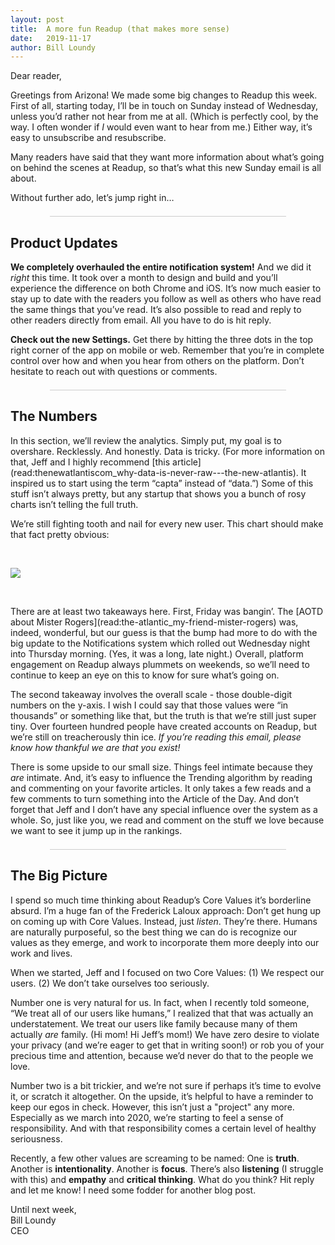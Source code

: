 ```yaml
---
layout: post
title:  A more fun Readup (that makes more sense)
date:   2019-11-17
author: Bill Loundy
---
```

<body> <p> Dear reader, </p> <p> Greetings from Arizona! We made some big changes to Readup this week. First of all, starting today, I’ll be in touch on Sunday instead of Wednesday, unless you’d rather not hear from me at all. (Which is perfectly cool, by the way. I often wonder if <em>I</em> would even want to hear from me.) Either way, it’s easy to unsubscribe and resubscribe. </p> <p> Many readers have said that they want more information about what’s going on behind the scenes at Readup, so that’s what this new Sunday email is all about. </p> <p> Without further ado, let’s jump right in… </p> <div style="width:75%;margin:1.5em auto;border-bottom:1px solid #ccc;"></div> <h2> Product Updates </h2> <p> <strong>We completely overhauled the entire notification system!</strong> And we did it <em>right</em> this time. It took over a month to design and build and you’ll experience the difference on both Chrome and iOS. It’s now much easier to stay up to date with the readers you follow as well as others who have read the same things that you’ve read. It’s also possible to read and reply to other readers directly from email. All you have to do is hit reply. </p> <p> <strong>Check out the new Settings.</strong> Get there by hitting the three dots in the top right corner of the app on mobile or web. Remember that you’re in complete control over how and when you hear from others on the platform. Don’t hesitate to reach out with questions or comments. </p> <div style="width:75%;margin:1.5em auto;border-bottom:1px solid #ccc;"></div> <h2> The Numbers </h2> <p> In this section, we’ll review the analytics. Simply put, my goal is to overshare. Recklessly. And honestly. Data is tricky. (For more information on that, Jeff and I highly recommend [this article](read:thenewatlantiscom_why-data-is-never-raw---the-new-atlantis). It inspired us to start using the term “capta” instead of “data.”) Some of this stuff isn’t always pretty, but any startup that shows you a bunch of rosy charts isn’t telling the full truth. </p> <p> We’re still fighting tooth and nail for every new user. This chart should make that fact pretty obvious: </p> <br> <p> <img src="https://blog.readup.com/pics/total_actives.png" style="max-width:100%"> </p> <br> <p> There are at least two takeaways here. First, Friday was bangin’. The [AOTD about Mister Rogers](read:the-atlantic_my-friend-mister-rogers) was, indeed, wonderful, but our guess is that the bump had more to do with the big update to the Notifications system which rolled out Wednesday night into Thursday morning. (Yes, it was a long, late night.) Overall, platform engagement on Readup always plummets on weekends, so we’ll need to continue to keep an eye on this to know for sure what’s going on. </p> <p> The second takeaway involves the overall scale - those double-digit numbers on the y-axis. I wish I could say that those values were “in thousands” or something like that, but the truth is that we’re still just super tiny. Over fourteen hundred people have created accounts on Readup, but we’re still on treacherously thin ice. <em>If you’re reading this email, please know how thankful we are that you exist!</em> </p> <p> There is some upside to our small size. Things feel intimate because they <em>are</em> intimate. And, it’s easy to influence the Trending algorithm by reading and commenting on your favorite articles. It only takes a few reads and a few comments to turn something into the Article of the Day. And don’t forget that Jeff and I don’t have any special influence over the system as a whole. So, just like you, we read and comment on the stuff we love because we want to see it jump up in the rankings. </p> <div style="width:75%;margin:1.5em auto;border-bottom:1px solid #ccc;"></div> <h2> The Big Picture </h2> <p> I spend so much time thinking about Readup’s Core Values it’s borderline absurd. I’m a huge fan of the Frederick Laloux approach: Don’t get hung up on coming up with Core Values. Instead, just <em>listen</em>. They’re there. Humans are naturally purposeful, so the best thing we can do is recognize our values as they emerge, and work to incorporate them more deeply into our work and lives. </p> <p> When we started, Jeff and I focused on two Core Values: (1) We respect our users. (2) We don’t take ourselves too seriously. </p> <p> Number one is very natural for us. In fact, when I recently told someone, “We treat all of our users like humans,” I realized that that was actually an understatement. We treat our users like family because many of them actually <em>are</em> family. (Hi mom! Hi Jeff’s mom!) We have zero desire to violate your privacy (and we’re eager to get that in writing soon!) or rob you of your precious time and attention, because we’d never do that to the people we love. </p> <p> Number two is a bit trickier, and we’re not sure if perhaps it’s time to evolve it, or scratch it altogether. On the upside, it’s helpful to have a reminder to keep our egos in check. However, this isn’t just a "project" any more. Especially as we march into 2020, we’re starting to feel a sense of responsibility. And with that responsibility comes a certain level of healthy seriousness. </p> <p> Recently, a few other values are screaming to be named: One is <strong>truth</strong>. Another is <strong>intentionality</strong>. Another is <strong>focus</strong>. There’s also <strong>listening</strong> (I struggle with this) and <strong>empathy</strong> and <strong>critical thinking</strong>. What do you think? Hit reply and let me know! I need some fodder for another blog post. </p> <p> Until next week, <br> Bill Loundy <br> CEO </p> </body>
